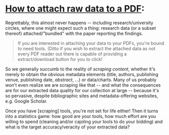 # [How to attach raw data to a PDF](https://www.youtube.com/watch?v=CKDWr1h8Y9c):

Regrettably, this almost never happens -- including research/university circles, where one might expect such a thing: research data (or a subset thereof) attached/"bundled" with the paper reporting the findings.

> If you are interested in attaching your data to your PDFs, you're bound to need tools. (Ditto if you wish to extract the attached data as not every PDF reader out there is capable of providing a extract/download button for you to click! 

So we generally succumb to the reality of *scraping content*, whether it's merely to obtain the obvious metadata elements (title, authors, publishing venue, publishing date, *abstract*, ...) or data/charts. Many of us probably won't even realize we are scraping like that -- and what the consequences are for our extracted data quality for our collection at large -- because it's so pervasive, despite bibliographic sites and metadata-offering websites, e.g. Google Scholar.

Once you have \[scraping] tools, you're not set for life either! Then it turns into a statistics game: how good are your tools, how much effort are you willing to spend (cleaning and/or cajoling your tools to do your bidding) and what is the target accuracy/veracity of your extracted data?
